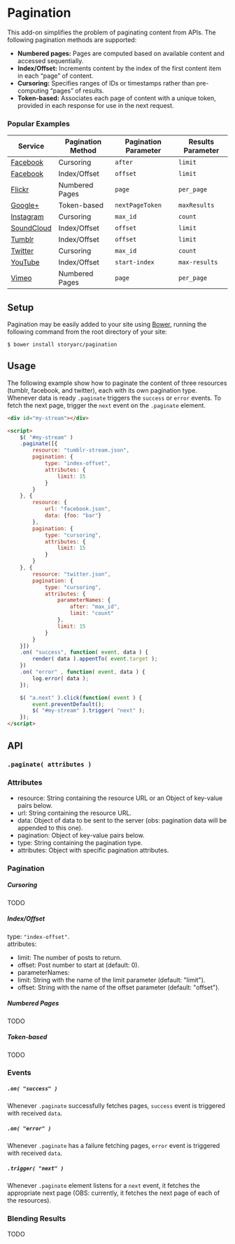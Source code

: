 # Pagination

This add-on simplifies the problem of paginating content from APIs. The following pagination methods are supported: 

 - **Numbered pages:** Pages are computed based on available content and accessed sequentially.
 - **Index/Offset:** Increments content by the index of the first content item in each “page” of content.
 - **Cursoring:** Specifies ranges of IDs or timestamps rather than pre-computing “pages” of results.
 - **Token-based:** Associates each page of content with a unique token, provided in each response for use in the next request.

### Popular Examples

<table>
    <thead>
        <tr>
            <th>Service</th>
            <th>Pagination Method</th>
            <th>Pagination Parameter</th>
            <th>Results Parameter</th>
        </tr>
    </thead>
    <tbody>
        <tr>
            <td><a href="http://developers.facebook.com/docs/reference/api/pagination">Facebook</a></td>
            <td>Cursoring</td>
            <td><code>after</code></td>
            <td><code>limit</code></td>
        </tr>
        <tr>
            <td><a href="http://developers.facebook.com/docs/reference/api/pagination">Facebook</a></td>
            <td>Index/Offset</td>
            <td><code>offset</code></td>
            <td><code>limit</code></td>
        </tr>
        <tr>
            <td><a href="http://www.flickr.com/services/api/flickr.photos.getRecent.html">Flickr</a></td>
            <td>Numbered Pages</td>
            <td><code>page</code></td>
            <td><code>per_page</code></td>
        </tr>
        <tr>
            <td><a href="https://developers.google.com/+/api/#pagination">Google+</a></td>
            <td>Token-based</td>
            <td><code>nextPageToken</code></td>
            <td><code>maxResults</code></td>
        </tr>
        <tr>
            <td><a href="http://instagram.com/developer/endpoints#pagination">Instagram</a></td>
            <td>Cursoring</td>
            <td><code>max_id</code></td>
            <td><code>count</code></td>
        </tr>
        <tr>
            <td><a href="http://developers.soundcloud.com/docs#pagination">SoundCloud</a></td>
            <td>Index/Offset</td>
            <td><code>offset</code></td>
            <td><code>limit</code></td>
        </tr>
        <tr>
            <td><a href="http://www.tumblr.com/docs/en/api/v2#posts">Tumblr</a></td>
            <td>Index/Offset</td>
            <td><code>offset</code></td>
            <td><code>limit</code></td>
        </tr>
        <tr>
            <td><a href="https://dev.twitter.com/docs/working-with-timelines">Twitter</a></td>
            <td>Cursoring</td>
            <td><code>max_id</code></td>
            <td><code>count</code></td>
        </tr>
        <tr>
            <td><a href="https://developers.google.com/youtube/2.0/reference#Paging_through_Results">YouTube</a></td>
            <td>Index/Offset</td>
            <td><code>start-index</code></td>
            <td><code>max-results</code></td>
        </tr>
        <tr>
            <td><a href="http://developer.vimeo.com/apis/advanced/methods/vimeo.videos.getAll">Vimeo</a></td>
            <td>Numbered Pages</td>
            <td><code>page</code></td>
            <td><code>per_page</code></td>
        </tr>
    </tbody>
</table>


Setup
--------------------------------------------------------------------------------

Pagination may be easily added to your site using [Bower][bower], running the following command from the root directory of your site:

```
$ bower install storyarc/pagination
```

Usage
--------------------------------------------------------------------------------

The following example show how to paginate the content of three resources (tumblr, facebook, and twitter), each with its own pagination type. Whenever data is ready `.paginate` triggers the `success` or `error` events. To fetch the next page, trigger the `next` event on the `.paginate` element.

```html
<div id="my-stream"></div>

<script>
    $( "#my-stream" )
    .paginate([{
        resource: "tumblr-stream.json",
        pagination: {
            type: "index-offset",
            attributes: {
                limit: 15
            }
        }
    }, {
        resource: {
            url: "facebook.json",
            data: {foo: "bar"}
        },
        pagination: {
            type: "cursoring",
            attributes: {
                limit: 15
            }
        }
    }, {
        resource: "twitter.json",
        pagination: {
            type: "cursoring",
            attributes: {
                parameterNames: {
                    after: "max_id",
                    limit: "count"
                },
                limit: 15
            }
        }
    }])
    .on( "success", function( event, data ) {
        render( data ).appentTo( event.target );
    })
    .on( "error" , function( event, data ) {
        log.error( data );
    });

    $( "a.next" ).click(function( event ) {
        event.preventDefault();
        $( "#my-stream" ).trigger( "next" );
    });
</script>
```

API
--------------------------------------------------------------------------------

### `.paginate( attributes )`

### Attributes

- resource: String containing the resource URL or an Object of key-value pairs below.
 - url: String containing the resource URL.
 - data: Object of data to be sent to the server (obs: pagination data will be appended to this one).
- pagination: Object of key-value pairs below.
 - type: String containing the pagination type.
 - attributes: Object with specific pagination attributes.

### Pagination

##### Cursoring

TODO

##### Index/Offset

type: `"index-offset"`.   
attributes:
- limit: The number of posts to return.
- offset: Post number to start at (default: 0).
- parameterNames:
 - limit: String with the name of the limit parameter (default: "limit").
 - offset: String with the name of the offset parameter (default: "offset").

##### Numbered Pages

TODO

##### Token-based

TODO

### Events

##### `.on( "success" )`

Whenever `.paginate` successfully fetches pages, `success` event is triggered with received `data`.

##### `.on( "error" )`

Whenever `.paginate` has a failure fetching pages, `error` event is triggered with received `data`.

##### `.trigger( "next" )`

Whenever `.paginate` element listens for a `next` event, it fetches the appropriate next page (OBS: currently, it fetches the next page of each of the resources).

### Blending Results

TODO


[bower]: http://bower.io
[jquery]: http://jquery.com/download
[rfc6570]: http://tools.ietf.org/html/rfc6570
[storyteller]: http://storytellerhq.com+
